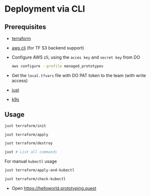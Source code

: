 # Deployment via CLI

## Prerequisites

- [terraform](https://developer.hashicorp.com/terraform/install)
- [aws cli](https://docs.aws.amazon.com/cli/latest/userguide/getting-started-install.html) (for TF S3 backend support)
- Configure AWS cli, using the `acces key` and `secret key` from DO

  ```sh
  aws configure --profile managed_prototypes
  ```

- Get the `local.tfvars` file with DO PAT token to the team (with write access)
- [just](https://just.systems)
- [k9s](https://k9scli.io)

## Usage

```sh
just terraform/init

just terraform/apply

just terraform/destroy

just # List all commands
```

For manual `kubectl` usage

```sh
just terraform/apply-and-kubectl

just terraform/check-kubectl
```

- Open https://helloworld.prototyping.quest
